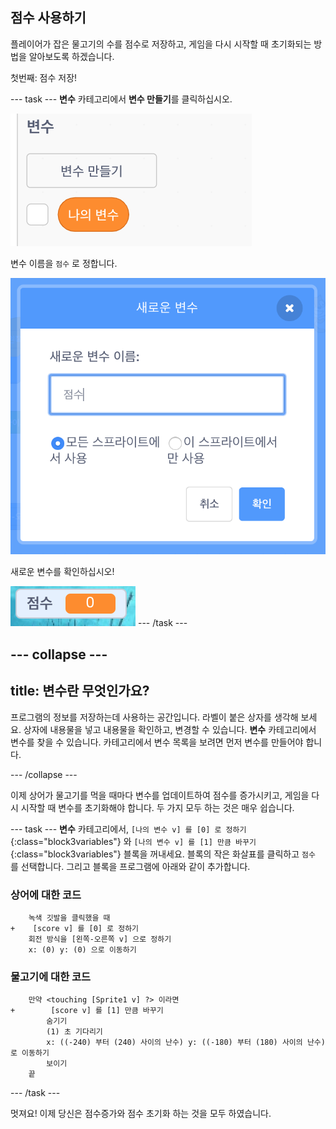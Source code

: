 ## 점수 사용하기

플레이어가 잡은 물고기의 수를 점수로 저장하고, 게임을 다시 시작할 때 초기화되는 방법을 알아보도록 하겠습니다.

첫번째: 점수 저장!

--- task --- **변수** 카테고리에서 **변수 만들기**를 클릭하십시오.

![](images/catch5.png)

변수 이름을 `점수` 로 정합니다.

![](images/catch6.png)

새로운 변수를 확인하십시오!

![점수 변수를 스테이지 표시](images/scoreVariableStage.png) --- /task ---

--- collapse ---
---
title: 변수란 무엇인가요?
---

프로그램의 정보를 저장하는데 사용하는 공간입니다. 라벨이 붙은 상자를 생각해 보세요. 상자에 내용물을 넣고 내용물을 확인하고, 변경할 수 있습니다. **변수** 카테고리에서 변수를 찾을 수 있습니다. 카테고리에서 변수 목록을 보려면 먼저 변수를 만들어야 합니다.

--- /collapse ---

이제 상어가 물고기를 먹을 때마다 변수를 업데이트하여 점수를 증가시키고, 게임을 다시 시작할 때 변수를 초기화해야 합니다. 두 가지 모두 하는 것은 매우 쉽습니다.

--- task --- **변수** 카테고리에서, `[나의 변수 v] 를 [0] 로 정하기`{:class="block3variables"} 와 `[나의 변수 v] 를 [1] 만큼 바꾸기`{:class="block3variables"} 블록을 꺼내세요. 블록의 작은 화살표를 클릭하고 `점수` 를 선택합니다. 그리고 블록을 프로그램에 아래와 같이 추가합니다.

### 상어에 대한 코드

```blocks3
    녹색 깃발을 클릭했을 때
+    [score v] 를 [0] 로 정하기
    회전 방식을 [왼쪽-오른쪽 v] 으로 정하기
    x: (0) y: (0) 으로 이동하기
```

### 물고기에 대한 코드

```blocks3
    만약 <touching [Sprite1 v] ?> 이라면
+        [score v] 를 [1] 만큼 바꾸기
        숨기기
        (1) 초 기다리기
        x: ((-240) 부터 (240) 사이의 난수) y: ((-180) 부터 (180) 사이의 난수) 로 이동하기
        보이기
    끝
```

--- /task ---

멋져요! 이제 당신은 점수증가와 점수 초기화 하는 것을 모두 하였습니다.